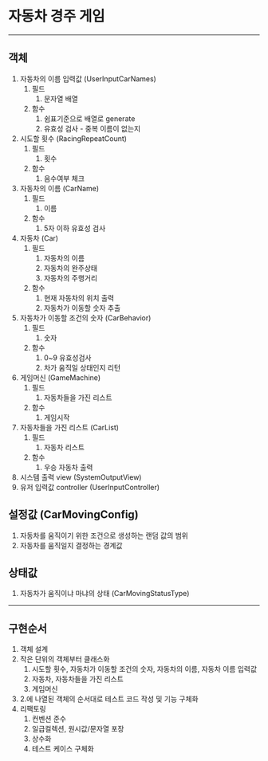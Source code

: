 # 자동차 경주 게임

---

## 객체

1. 자동차의 이름 입력값 (UserInputCarNames)
   1. 필드
      1. 문자열 배열
   2. 함수
      1. 쉼표기준으로 배열로 generate
      2. 유효성 검사 - 중복 이름이 없는지
2. 시도할 횟수 (RacingRepeatCount)
   1. 필드
      1. 횟수
   2. 함수
      1. 음수여부 체크
3. 자동차의 이름 (CarName)
   1. 필드
      1. 이름
   2. 함수
      1. 5자 이하 유효성 검사
4. 자동차 (Car)
   1. 필드
      1. 자동차의 이름
      2. 자동차의 완주상태
      3. 자동차의 주행거리
   2. 함수
      1. 현재 자동차의 위치 출력
      2. 자동차가 이동할 숫자 추출
5. 자동차가 이동할 조건의 숫자 (CarBehavior)
   1. 필드
      1. 숫자
   2. 함수
      1. 0~9 유효성검사
      2. 차가 움직일 상태인지 리턴
6. 게임머신 (GameMachine)
   1. 필드
      1. 자동차들을 가진 리스트
   2. 함수
      1. 게임시작
7. 자동차들을 가진 리스트 (CarList)
   1. 필드
      1. 자동차 리스트
   2. 함수
      1. 우승 자동차 출력
8. 시스템 출력 view (SystemOutputView)
9. 유저 입력값 controller (UserInputController)


## 설정값 (CarMovingConfig)
1. 자동차를 움직이기 위한 조건으로 생성하는 랜덤 값의 범위
2. 자동차를 움직일지 결정하는 경계값

## 상태값
1. 자동차가 움직이냐 마냐의 상태 (CarMovingStatusType)



---

## 구현순서

1. 객체 설계
2. 작은 단위의 객체부터 클래스화
   1. 시도할 횟수, 자동차가 이동할 조건의 숫자, 자동차의 이름, 자동차 이름 입력값
   2. 자동차, 자동차들을 가진 리스트
   3. 게임머신
3. 2.에 나열된 객체의 순서대로 테스트 코드 작성 및 기능 구체화
4. 리팩토링
   1. 컨벤션 준수
   2. 일급컬렉션, 원시값/문자열 포장
   3. 상수화
   4. 테스트 케이스 구체화
